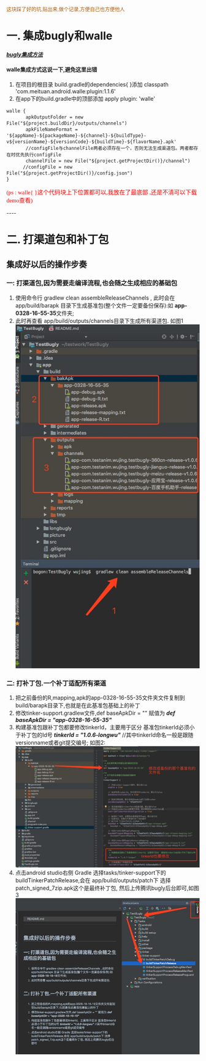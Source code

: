 <p style="color: #AD5D0F;font-size: 13px; font-family: '宋体';">这块踩了好的坑,贴出来,做个记录,方便自己也方便他人</p>

# 一. 集成bugly和walle
####  *[bugly集成方法](https://bugly.qq.com/docs/user-guide/instruction-manual-android-hotfix/?v=20180119105842)*
####  walle集成方式这说一下,避免这里出错

1. 在项目的根目录 build.gradle的dependencies{ }添加  classpath 'com.meituan.android.walle:plugin:1.1.6'
2. 在app下的build.gradle中的顶部添加 apply plugin: 'walle'
```
walle {
       apkOutputFolder = new File("${project.buildDir}/outputs/channels")
       apkFileNameFormat = '${appName}-${packageName}-${channel}-${buildType}-v${versionName}-${versionCode}-${buildTime}-${flavorName}.apk'
       //configFile与channelFile两者必须存在一个，否则无法生成渠道包。两者都存在时优先执行configFile
       channelFile = new File("${project.getProjectDir()}/channel")
      //configFile = new File("${project.getProjectDir()}/config.json")
}

```
<p style="color: #ff0000;font-size: 15px; font-family: '宋体';">(ps : walle{ }这个代码块上下位置都可以,我放在了最底部 ,还是不清可以下载demo查看)</p>
----

# 二. 打渠道包和补丁包

## 集成好以后的操作步奏

### 一: 打渠道包,因为需要走编译流程,也会随之生成相应的基础包

1. 使用命令行 gradlew clean assembleReleaseChannels , 此时会在app/build/barapk 目录下生成基准包(整个文件一定要备份保存):如 **app-0328-16-55-35**文件夹;
2. 此时再查看 app/build/outputs/channels目录下生成所有渠道包. 如图1 ![](./picture/pic1.png)

### 二: 打补丁包.一个补丁适配所有渠道


1. 把之前备份的R,mapping,apk的app-0328-16-55-35文件夹文件复制到build/barapk目录下,也就是在此基准包基础上的补丁
2. 修改tinker-support.gradlew文件,def baseApkDir = "" 赋值为 ***def baseApkDir = "app-0328-16-55-35"***
3. 构建基准包跟补丁包都要修改tinkerId，主要用于区分  基准包tinkerId必须小于补丁包的Id号
        ***tinkerId = "1.0.6-longwu"***  //其中tinkerId命名一般是跟随versionname或者git提交编号; 如图2:![](./picture/pic2.png)
4. 点击android studio右侧 Gradle 选择tasks/tinker-support下的buildTinkerPatchRelease,会在 app/build/outputs/patch下 选择patch_signed_7zip.apk这个是最终补丁包,
然后上传腾讯bugly后台即可,如图3 ![](./picture/pic3.png)

